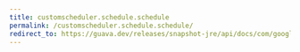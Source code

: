 ```yaml
---
title: customscheduler.schedule.schedule
permalink: /customscheduler.schedule.schedule/
redirect_to: https://guava.dev/releases/snapshot-jre/api/docs/com/google/common/util/concurrent/AbstractScheduledService.CustomScheduler.Schedule.html#Schedule-long-java.util.concurrent.TimeUnit-
---
```

